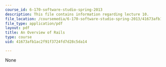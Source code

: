```yaml
---
course_id: 6-170-software-studio-spring-2013
description: This file contains information regarding lecture 10.
file_location: /coursemedia/6-170-software-studio-spring-2013/41673afb1ac2f91f3724fd7d28c5da14_MIT6_170S13_10-rails-ovrvw.pdf
file_type: application/pdf
layout: pdf
title: An Overview of Rails
type: course
uid: 41673afb1ac2f91f3724fd7d28c5da14

---
```

None
